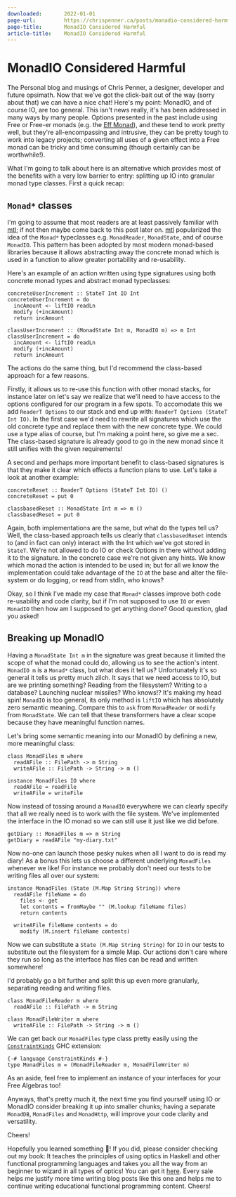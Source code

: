 ```yaml
---
downloaded:       2022-01-01
page-url:         https://chrispenner.ca/posts/monadio-considered-harmful
page-title:       MonadIO Considered Harmful
article-title:    MonadIO Considered Harmful
---
```

# MonadIO Considered Harmful

The Personal blog and musings of Chris Penner, a designer, developer and future opsimath.
Now that we've got the click-bait out of the way (sorry about that) we can have a nice chat! Here's my point: MonadIO, and of course IO, are too general. This isn't news really, it's has been addressed in many ways by many people. Options presented in the past include using Free or Free-er monads (e.g. the [Eff Monad][1]), and these tend to work pretty well, but they're all-encompassing and intrusive, they can be pretty tough to work into legacy projects; converting all uses of a given effect into a Free monad can be tricky and time consuming (though certainly can be worthwhile!).

What I'm going to talk about here is an alternative which provides most of the benefits with a very low barrier to entry: splitting up IO into granular monad type classes. First a quick recap:

## `Monad*` classes

I'm going to assume that most readers are at least passively familiar with [mtl][2]; if not then maybe come back to this post later on. [mtl][3] popularized the idea of the `Monad*` typeclasses e.g. `MonadReader`, `MonadState`, and of course `MonadIO`. This pattern has been adopted by most modern monad-based libraries because it allows abstracting away the concrete monad which is used in a function to allow greater portability and re-usability.

Here's an example of an action written using type signatures using both concrete monad types and abstract monad typeclasses:

```
concreteUserIncrement :: StateT Int IO Int
concreteUserIncrement = do
  incAmount <- liftIO readLn
  modify (+incAmount)
  return incAmount

classUserIncrement :: (MonadState Int m, MonadIO m) => m Int
classUserIncrement = do
  incAmount <- liftIO readLn
  modify (+incAmount)
  return incAmount
```

The actions do the same thing, but I'd recommend the class-based approach for a few reasons.

Firstly, it allows us to re-use this function with other monad stacks, for instance later on let's say we realize that we'll need to have access to the options configured for our program in a few spots. To accomodate this we add `ReaderT Options` to our stack and end up with: `ReaderT Options (StateT Int IO)`. In the first case we'd need to rewrite all signatures which use the old concrete type and replace them with the new concrete type. We could use a type alias of course, but I'm making a point here, so give me a sec. The class-based signature is already good to go in the new monad since it still unifies with the given requirements!

A second and perhaps more important benefit to class-based signatures is that they make it clear which effects a function plans to use. Let's take a look at another example:

```
concreteReset :: ReaderT Options (StateT Int IO) ()
concreteReset = put 0

classbasedReset :: MonadState Int m => m ()
classbasedReset = put 0
```

Again, both implementations are the same, but what do the types tell us? Well, the class-based approach tells us clearly that `classbasedReset` intends to (and in fact can only) interact with the Int which we've got stored in `StateT`. We're not allowed to do IO or check Options in there without adding it to the signature. In the concrete case we're not given any hints. We know which monad the action is intended to be used in; but for all we know the implementation could take advantage of the `IO` at the base and alter the file-system or do logging, or read from stdIn, who knows?

Okay, so I think I've made my case that `Monad*` classes improve both code re-usability and code clarity, but if I'm not supposed to use `IO` or even `MonadIO` then how am I supposed to get anything done? Good question, glad you asked!

## Breaking up MonadIO

Having a `MonadState Int m` in the signature was great because it limited the scope of what the monad could do, allowing us to see the action's intent. `MonadIO m` is a `Monad*` class, but what does it tell us? Unfortunately it's so general it tells us pretty much zilch. It says that we need access to IO, but are we printing something? Reading from the filesystem? Writing to a database? Launching nuclear missiles? Who knows!? It's making my head spin! `MonadIO` is too general, its only method is `liftIO` which has absolutely zero semantic meaning. Compare this to `ask` from `MonadReader` or `modify` from `MonadState`. We can tell that these transformers have a clear scope because they have meaningful function names.

Let's bring some semantic meaning into our MonadIO by defining a new, more meaningful class:

```
class MonadFiles m where
  readAFile :: FilePath -> m String
  writeAFile :: FilePath -> String -> m ()

instance MonadFiles IO where
  readAFile = readFile
  writeAFile = writeFile
```

Now instead of tossing around a `MonadIO` everywhere we can clearly specify that all we really need is to work with the file system. We've implemented the interface in the IO monad so we can still use it just like we did before.

```
getDiary :: MonadFiles m => m String
getDiary = readAFile "my-diary.txt"
```

Now no-one can launch those pesky nukes when all I want to do is read my diary! As a bonus this lets us choose a different underlying `MonadFiles` whenever we like! For instance we probably don't need our tests to be writing files all over our system:

```
instance MonadFiles (State (M.Map String String)) where
  readAFile fileName = do
    files <- get
    let contents = fromMaybe "" (M.lookup fileName files)
    return contents

  writeAFile fileName contents = do
    modify (M.insert fileName contents)
```

Now we can substitute a `State (M.Map String String)` for `IO` in our tests to substitute out the filesystem for a simple Map. Our actions don't care where they run so long as the interface has files can be read and written somewhere!

I'd probably go a bit further and split this up even more granularly, separating reading and writing files.

```
class MonadFileReader m where
  readAFile :: FilePath -> m String

class MonadFileWriter m where
  writeAFile :: FilePath -> String -> m ()
```

We can get back our `MonadFiles` type class pretty easily using the [`ConstraintKinds`][42] GHC extension:

```
{-# language ConstraintKinds #-}
type MonadFiles m = (MonadFileReader m, MonadFileWriter m)
```

As an aside, feel free to implement an instance of your interfaces for your Free Algebras too!

Anyways, that's pretty much it, the next time you find yourself using IO or MonadIO consider breaking it up into smaller chunks; having a separate `MonadDB`, `MonadFiles` and `MonadHttp`, will improve your code clarity and versatility.

Cheers!

Hopefully you learned something 🤞! If you did, please consider checking out my book: It teaches the principles of using optics in Haskell and other functional programming languages and takes you all the way from an beginner to wizard in all types of optics! You can get it [here][45]. Every sale helps me justify more time writing blog posts like this one and helps me to continue writing educational functional programming content. Cheers!

[1]: https://leanpub.com/purescript/read#leanpub-auto-the-eff-monad
[2]: http://hackage.haskell.org/package/mtl
[3]: http://hackage.haskell.org/package/mtl
[4]: https://chrispenner.ca/posts/monadio-considered-harmful#cb1-1
[5]: https://chrispenner.ca/posts/monadio-considered-harmful#cb1-2
[6]: https://chrispenner.ca/posts/monadio-considered-harmful#cb1-3
[7]: https://chrispenner.ca/posts/monadio-considered-harmful#cb1-4
[8]: https://chrispenner.ca/posts/monadio-considered-harmful#cb1-5
[9]: https://chrispenner.ca/posts/monadio-considered-harmful#cb1-6
[10]: https://chrispenner.ca/posts/monadio-considered-harmful#cb1-7
[11]: https://chrispenner.ca/posts/monadio-considered-harmful#cb1-8
[12]: https://chrispenner.ca/posts/monadio-considered-harmful#cb1-9
[13]: https://chrispenner.ca/posts/monadio-considered-harmful#cb1-10
[14]: https://chrispenner.ca/posts/monadio-considered-harmful#cb1-11
[15]: https://chrispenner.ca/posts/monadio-considered-harmful#cb2-1
[16]: https://chrispenner.ca/posts/monadio-considered-harmful#cb2-2
[17]: https://chrispenner.ca/posts/monadio-considered-harmful#cb2-3
[18]: https://chrispenner.ca/posts/monadio-considered-harmful#cb2-4
[19]: https://chrispenner.ca/posts/monadio-considered-harmful#cb2-5
[20]: https://chrispenner.ca/posts/monadio-considered-harmful#cb3-1
[21]: https://chrispenner.ca/posts/monadio-considered-harmful#cb3-2
[22]: https://chrispenner.ca/posts/monadio-considered-harmful#cb3-3
[23]: https://chrispenner.ca/posts/monadio-considered-harmful#cb3-4
[24]: https://chrispenner.ca/posts/monadio-considered-harmful#cb3-5
[25]: https://chrispenner.ca/posts/monadio-considered-harmful#cb3-6
[26]: https://chrispenner.ca/posts/monadio-considered-harmful#cb3-7
[27]: https://chrispenner.ca/posts/monadio-considered-harmful#cb4-1
[28]: https://chrispenner.ca/posts/monadio-considered-harmful#cb4-2
[29]: https://chrispenner.ca/posts/monadio-considered-harmful#cb5-1
[30]: https://chrispenner.ca/posts/monadio-considered-harmful#cb5-2
[31]: https://chrispenner.ca/posts/monadio-considered-harmful#cb5-3
[32]: https://chrispenner.ca/posts/monadio-considered-harmful#cb5-4
[33]: https://chrispenner.ca/posts/monadio-considered-harmful#cb5-5
[34]: https://chrispenner.ca/posts/monadio-considered-harmful#cb5-6
[35]: https://chrispenner.ca/posts/monadio-considered-harmful#cb5-7
[36]: https://chrispenner.ca/posts/monadio-considered-harmful#cb5-8
[37]: https://chrispenner.ca/posts/monadio-considered-harmful#cb6-1
[38]: https://chrispenner.ca/posts/monadio-considered-harmful#cb6-2
[39]: https://chrispenner.ca/posts/monadio-considered-harmful#cb6-3
[40]: https://chrispenner.ca/posts/monadio-considered-harmful#cb6-4
[41]: https://chrispenner.ca/posts/monadio-considered-harmful#cb6-5
[42]: https://kseo.github.io/posts/2017-01-13-constraint-kinds.html
[43]: https://chrispenner.ca/posts/monadio-considered-harmful#cb7-1
[44]: https://chrispenner.ca/posts/monadio-considered-harmful#cb7-2
[45]: https://leanpub.com/optics-by-example/
